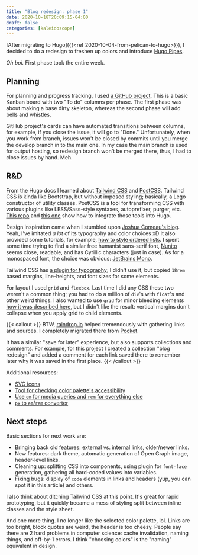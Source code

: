 ```yaml
---
title: "Blog redesign: phase 1"
date: 2020-10-18T20:09:15-04:00
draft: false
categories: [kaleidoscope]
---
```



[After migrating to Hugo]({{<ref 2020-10-04-from-pelican-to-hugo>}}), I decided to do a redesign to freshen up colors and introduce [Hugo Pipes](https://gohugo.io/hugo-pipes/).

*Oh boi.* First phase took the entire week. 

## Planning

For planning and progress tracking, I used [a GitHub project](https://github.com/aviskase/aviskase.github.io/projects/1). This is a basic Kanban board with two "To do" columns per phase. The first phase was about making a base dirty skeleton, whereas the second phase will add bells and whistles.

GitHub project's cards can have automated transitions between columns, for example, if you close the issue, it will go to "Done." Unfortunately, when you work from branch, issues won't be closed by commits until you merge the develop branch in to the main one. In my case the main branch is used for output hosting, so redesign branch won't be merged there, thus, I had to close issues by hand. Meh.

## R&D

From the Hugo docs I learned about [Tailwind CSS](https://tailwindcss.com/) and [PostCSS](https://postcss.org/). Tailwind CSS is kinda like Bootstrap, but without imposed styling; basically, a Lego constructor of utility classes. PostCSS is a tool for transforming CSS with various plugins like LESS/Sass-style syntaxes, autoprefixer, purger, etc. [This repo](https://github.com/diegosanchezp/blog-portfolio) and [this one](https://github.com/leonardofaria/bento) show how to integrate those tools into Hugo.

Design inspiration came when I stumbled upon [Joshua Comeau's blog](https://joshwcomeau.com/). Yeah, I've imitated *a lot* of its typography and color choices xD It also provided some tutorials, for example, [how to style ordered lists](https://joshwcomeau.com/css/styling-ordered-lists-with-css-counters/). I spent some time trying to find a similar free humanist sans-serif font, [Nunito](https://fonts.google.com/specimen/Nunito) seems close, readable, and has Cyrillic characters (just in case). As for a monospaced font, the choice was obvious: [JetBrains Mono](https://www.jetbrains.com/lp/mono/).

Tailwind CSS has [a plugin for typography](https://tailwindcss-typography.netlify.app/); I didn't use it, but copied `18rem` based margins, line-heights, and font sizes for some elements. 

For layout I used `grid` and `flexbox`. Last time I did any CSS these two weren't a common thing; you had to do a million of `div`'s with `float`'s and other weird things. I also wanted to use `grid` for minor bleeding elements [how it was described here](https://joshwcomeau.com/css/full-bleed/), but I didn't like the result: vertical margins don't collapse when you apply grid to child elements.


{{< callout >}}
BTW, [raindrop.io](https://raindrop.io/) helped tremendously with gathering links and sources. I completely migrated there from [Pocket](http://getpocket.com/). 

It has a similar "save for later" experience, but also supports collections and comments. For example, for this project I created a collection "blog redesign" and added a comment for each link saved there to remember later why it was saved in the first place.
{{< /callout >}}

Additional resources:

- [SVG icons](https://iconsvg.xyz/)
- [Tool for checking color palette's accessibility](https://toolness.github.io/accessible-color-matrix/)
- [Use `em` for media queries and `rem` for everything else](https://stackoverflow.com/questions/11799236/should-i-use-px-or-rem-value-units-in-my-css/43131958#43131958)
- [`px` to `em`/`rem` converter](http://pxtoem.com/)


## Next steps

Basic sections for next work are:

- Bringing back old features: external vs. internal links, older/newer links.
- New features: dark theme, automatic generation of Open Graph image, header-level links.
- Cleaning up: splitting CSS into components, using plugin for `font-face` generation, gathering all hard-coded values into variables.
- Fixing bugs: display of `code` elements in links and headers (yup, you can spot it in this article) and others.

I also think about ditching Tailwind CSS at this point. It's great for rapid prototyping, but it quickly became a mess of styling split between inline classes and the style sheet.

And one more thing. I no longer like the selected color palette, lol. Links are too bright, block quotes are weird, the header is too cheesy. People say there are 2 hard problems in computer science: cache invalidation, naming things, and off-by-1 errors. I think "choosing colors" is the "naming" equivalent in design.